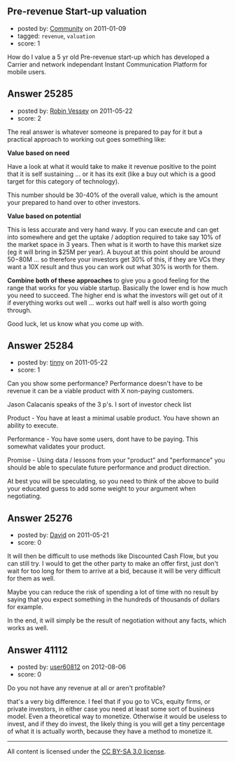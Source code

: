 ## Pre-revenue Start-up valuation

- posted by: [Community](https://stackexchange.com/users/-1/-1-community) on 2011-01-09
- tagged: `revenue`, `valuation`
- score: 1

How do I value a 5 yr old Pre-revenue start-up  which has developed a Carrier and network independant Instant Communication Platform for mobile users.


## Answer 25285

- posted by: [Robin Vessey](https://stackexchange.com/users/-1/984-robin-vessey) on 2011-05-22
- score: 2

The real answer is whatever someone is prepared to pay for it but a practical approach to working out goes something like:

**Value based on need**

Have a look at what it would take to make it revenue positive to the point that it is self sustaining ... or it has its exit (like a buy out which is a good target for this category of technology).

This number should be 30-40% of the overall value, which is the amount your prepared to hand over to other investors. 

**Value based on potential**

This is less accurate and very hand wavy. If you can execute and can get into somewhere and get the uptake / adoption required to take say 10% of the market space in 3 years. Then what is it worth to have this market size (eg it will bring in $25M per year). A buyout at this point should be around $50-$80M ... so therefore your investors get 30% of this, if they are VCs they want a 10X result and thus you can work out what 30% is worth for them.


**Combine both of these approaches** to give you a good feeling for the range that works for you viable startup. Basically the lower end is how much you need to succeed. The higher end is what the investors will get out of it if everything works out well ... works out half well is also worth going through.

Good luck, let us know what you come up with.



## Answer 25284

- posted by: [tinny](https://stackexchange.com/users/-1/10522-tinny) on 2011-05-22
- score: 1

Can you show some performance? Performance doesn't have to be revenue it can be a viable product with X non-paying customers.

Jason Calacanis speaks of the 3 p's. I sort of investor check list

Product - You have at least a minimal usable product. You have shown an ability to execute.

Performance - You have some users, dont have to be paying. This somewhat validates your product.

Promise - Using data / lessons from your "product" and "performance" you should be able to speculate future performance and product direction.

At best you will be speculating, so you need to think of the above to build your educated guess to add some weight to your argument when negotiating. 


## Answer 25276

- posted by: [David](https://stackexchange.com/users/-1/2684-david) on 2011-05-21
- score: 0

It will then be difficult to use methods like Discounted Cash Flow, but you can still try. I would to get the other party to make an offer first, just don't wait for too long for them to arrive at a bid, because it will be very difficult for them as well. 

Maybe you can reduce the risk of spending a lot of time with no result by saying that you expect something in the hundreds of thousands of dollars for example. 

In the end, it will simply be the result of negotiation without any facts, which works as well. 


## Answer 41112

- posted by: [user60812](https://stackexchange.com/users/-1/19115-user60812) on 2012-08-06
- score: 0

Do you not have any revenue at all or aren't profitable?<p>
that's a very big difference. I feel that if you go to VCs, equity firms, or private investors, in either case you need at least some sort of business model. Even a theoretical way to monetize. Otherwise it would be useless to invest, and if they do invest, the likely thing is you will get a tiny percentage of what it is actually worth, because they have a method to monetize it.



---

All content is licensed under the [CC BY-SA 3.0 license](https://creativecommons.org/licenses/by-sa/3.0/).
